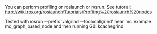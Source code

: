 You can perform profiling on roslaunch or rosrun. See tutorial: http://wiki.ros.org/roslaunch/Tutorials/Profiling%20roslaunch%20nodes

Tested with 
rosrun --prefix 'valgrind --tool=callgrind' hear_mc_example mc_graph_based_node
and then running GUI kcachegrind